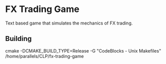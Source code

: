 # FX Trading Game

Text based game that simulates the mechanics of FX trading.

## Building

cmake -DCMAKE_BUILD_TYPE=Release -G "CodeBlocks - Unix Makefiles" /home/parallels/CLP/fx-trading-game


